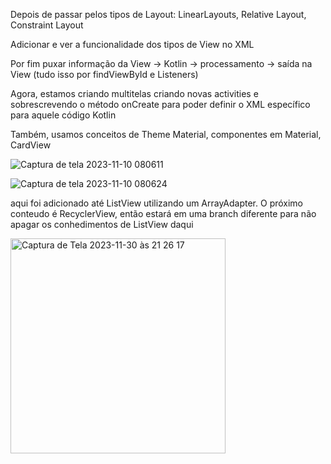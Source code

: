 Depois de passar pelos tipos de Layout: LinearLayouts, Relative Layout, Constraint Layout

Adicionar e ver a funcionalidade dos tipos de View no XML

Por fim puxar informação da View -> Kotlin -> processamento -> saída na View (tudo isso por findViewById e Listeners)

Agora, estamos criando multitelas criando novas activities e sobrescrevendo o método onCreate para poder definir o XML específico para aquele código Kotlin

Também, usamos conceitos de Theme Material, componentes em Material, CardView

![Captura de tela 2023-11-10 080611](https://github.com/rafaseron/interfacestudy/assets/63885470/9d17e76b-3f5a-4cba-b25e-c7dd2698ecee)

![Captura de tela 2023-11-10 080624](https://github.com/rafaseron/interfacestudy/assets/63885470/ddf79699-e437-448b-8a71-1b1fb2e3b02e)

aqui foi adicionado até ListView utilizando um ArrayAdapter. O próximo conteudo é RecyclerView, então estará em uma branch diferente para não apagar os conhedimentos de ListView daqui

<img width="344" alt="Captura de Tela 2023-11-30 às 21 26 17" src="https://github.com/rafaseron/interfacestudy/assets/63885470/0f418f87-f4bf-4fc7-a7bb-68abed6cb4fb">


